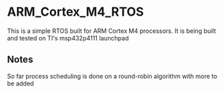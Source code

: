 # ARM_Cortex_M4_RTOS
This is a simple RTOS built for ARM Cortex M4 processors. It is being built and tested on TI's msp432p4111 launchpad

## Notes
So far process scheduling is done on a round-robin algorithm with more to be added
